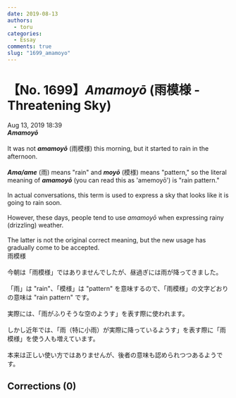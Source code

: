 ```yaml
---
date: 2019-08-13
authors:
  - toru
categories:
  - Essay
comments: true
slug: "1699_amamoyo"
---
```


# 【No. 1699】<strong><em>Amamoyō</strong></em> (雨模様 - Threatening Sky)
<div class="date">Aug 13, 2019 18:39</div>
<div id="post"><div id="body_show_ori">
<strong><em>Amamoyō</strong></em><br/><br/>It was not <strong><em>amamoyō</em></strong> (雨模様) this morning, but it started to rain in the afternoon.<br/><br/><strong><em>Ama/ame</em></strong> (雨) means "rain" and <strong><em>moyō</em></strong> (模様) means "pattern," so the literal meaning of <strong><em>amamoyō</em></strong> (you can read this as 'amemoyō') is "rain pattern."<br/><br/>In actual conversations, this term is used to express a sky that looks like it is going to rain soon.<br/><br/>However, these days, people tend to use <em>amamoyō</em> when expressing rainy (drizzling) weather.<br/><br/>The latter is not the original correct meaning, but the new usage has gradually come to be accepted.
</div></div>

<!-- more -->

<div id="post_ja"><div id="body_show_mo">
雨模様<br/><br/>今朝は「雨模様」ではありませんでしたが、昼過ぎには雨が降ってきました。<br/><br/>「雨」は "rain"、「模様」は "pattern" を意味するので、「雨模様」の文字どおりの意味は "rain pattern" です。<br/><br/>実際には、「雨がふりそうな空のようす」を表す際に使われます。<br/><br/>しかし近年では、「雨（特に小雨）が実際に降っているようす」を表す際に「雨模様」を使う人も増えています。<br/><br/>本来は正しい使い方ではありませんが、後者の意味も認められつつあるようです。
</div></div>

## Corrections (0)
